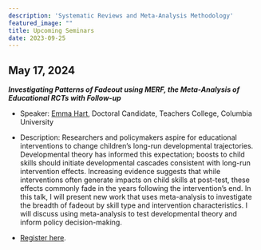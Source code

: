 ```yaml
---
description: 'Systematic Reviews and Meta-Analysis Methodology'
featured_image: ""
title: Upcoming Seminars
date: 2023-09-25
---
```



## May 17, 2024

***Investigating Patterns of Fadeout using MERF, the Meta-Analysis of Educational RCTs with Follow-up***

- Speaker: [Emma Hart](https://www.researchgate.net/profile/Emma-Hart-30), Doctoral Candidate, Teachers College, Columbia University

- Description: Researchers and policymakers aspire for educational interventions to change children’s long-run developmental trajectories. Developmental theory has informed this expectation; boosts to child skills should initiate developmental cascades consistent with long-run intervention effects. Increasing evidence suggests that while interventions often generate impacts on child skills at post-test, these effects commonly fade in the years following the intervention’s end. In this talk, I will present new work that uses meta-analysis to investigate the breadth of fadeout by skill type and intervention characteristics. I will discuss using meta-analysis to test developmental theory and inform policy decision-making.

-  [Register here](https://us02web.zoom.us/meeting/register/tZwucu6hrT0vHNbu0sxk5wyoOLIU3johwQQS).